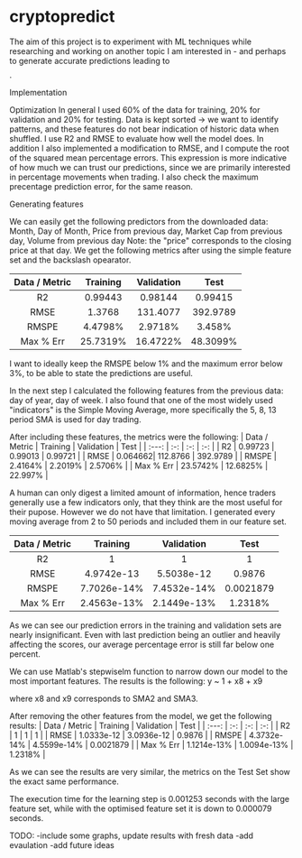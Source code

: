 # cryptopredict

The aim of this project is to experiment with ML techniques while researching and working on another topic I am interested in - and perhaps to generate accurate predictions leading to $$$$. 

Implementation

Optimization
In general I used 60% of the data for training, 20% for validation and 20% for testing.
Data is kept sorted -> we want to identify patterns, and these features do not bear indication of historic data when shuffled.
I use R2 and RMSE to evaluate how well the model does. In addition I also implemented a modification to RMSE, and I compute the root of the squared mean percentage errors. This expression is more indicative of how much we can trust our predictions, since we are primarily interested in percentage movements when trading. I also check the maximum precentage prediction error, for the same reason.

Generating features

We can easily get the following predictors from the downloaded data: Month, Day of Month, Price from previous day, Market Cap from previous day, Volume from previous day
Note: the "price" corresponds to the closing price at that day.
We get the following metrics after using the simple feature set and the backslash opearator.

| Data / Metric | Training | Validation |   Test  |
|  :---:   |    :-:   |     :-:    |    :-:  |
|    R2    |  0.99443 |   0.98144  | 0.99415 |
|   RMSE   |  1.3768 |   131.4077   | 392.9789 |
|   RMSPE  |  4.4798% |   2.9718%   | 3.458% |
|   Max % Err  |  25.7319% |   16.4722%   | 48.3099% |

I want to ideally keep the RMSPE below 1% and the maximum error below 3%, to be able to state the predictions are useful.

In the next step I calculated the following features from the previous data: day of year, day of week. I also found that one of the most widely used "indicators" is the Simple Moving Average, more specifically the 5, 8, 13 period SMA is used for day trading.

After including these features, the metrics were the following:
| Data / Metric | Training | Validation |   Test  |
|  :---:   |    :-:   |     :-:    |    :-:  |
|    R2    |  0.99723 |   0.99013 | 0.99721 |
|   RMSE   |  0.064662|   112.8766   | 392.9789 |
|   RMSPE  |  2.4164% |   2.2019%   | 2.5706% |
|   Max % Err  |  23.5742% |   12.6825%   | 22.997% |

A human can only digest a limited amount of information, hence traders generally use a few indicators only, that they think are the most useful for their pupose. However we do not have that limitation. I generated every moving average from 2 to 50 periods and included them in our feature set.

| Data / Metric | Training | Validation |   Test  |
|  :---:   |    :-:   |     :-:    |    :-:  |
|    R2    | 1 | 1 | 1 |
|   RMSE   | 4.9742e-13 | 5.5038e-12 | 0.9876 |
|   RMSPE  |  7.7026e-14% | 7.4532e-14% | 0.0021879 |
|   Max % Err  |  2.4563e-13% | 2.1449e-13% | 1.2318% |

As we can see our prediction errors in the training and validation sets are nearly insignificant. Even with last prediction being an outlier and heavily affecting the scores, our average percentage error is still far below one percent.

We can use Matlab's stepwiselm function to narrow down our model to the most important features. The results is the following:
y ~ 1 + x8 + x9

where x8 and x9 corresponds to SMA2 and SMA3.

After removing the other features from the model, we get the following results:
| Data / Metric | Training | Validation |   Test  |
|  :---:   |    :-:   |     :-:    |    :-:  |
|    R2    | 1 | 1 | 1 |
|   RMSE   | 1.0333e-12 | 3.0936e-12 | 0.9876 |
|   RMSPE  |  4.3732e-14% | 4.5599e-14% | 0.0021879 |
|   Max % Err  |  1.1214e-13% | 1.0094e-13% | 1.2318% |

As we can see the results are very similar, the metrics on the Test Set show the exact same performance.

The execution time for the learning step is 0.001253 seconds with the large feature set, while with the optimised feature set it is down to 0.000079 seconds.

TODO:
-include some graphs, update results with fresh data
-add evaulation
-add future ideas
